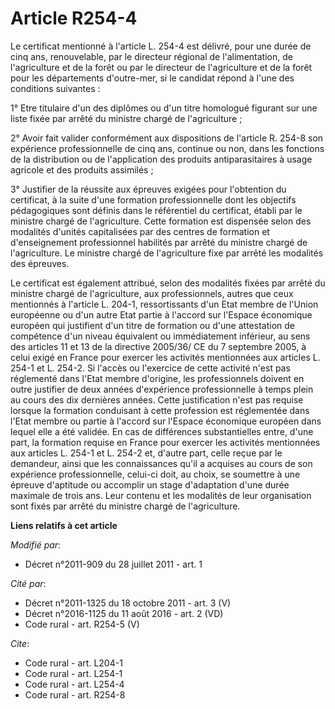 # Article R254-4

Le certificat mentionné à l'article L. 254-4 est délivré, pour une durée de cinq ans, renouvelable, par le directeur régional
de l'alimentation, de l'agriculture et de la forêt ou par le directeur de l'agriculture et de la forêt pour les départements
d'outre-mer, si le candidat répond à l'une des conditions suivantes : 

1° Etre titulaire d'un des diplômes ou d'un titre homologué figurant sur une liste fixée par arrêté du ministre chargé de
l'agriculture ; 

2° Avoir fait valider conformément aux dispositions de l'article R. 254-8 son expérience professionnelle de cinq ans,
continue ou non, dans les fonctions de la distribution ou de l'application des produits antiparasitaires à usage agricole et
des produits assimilés ; 

3° Justifier de la réussite aux épreuves exigées pour l'obtention du certificat, à la suite d'une formation professionnelle
dont les objectifs pédagogiques sont définis dans le référentiel du certificat, établi par le ministre chargé de
l'agriculture. Cette formation est dispensée selon des modalités d'unités capitalisées par des centres de formation et
d'enseignement professionnel habilités par arrêté du ministre chargé de l'agriculture. Le ministre chargé de l'agriculture
fixe par arrêté les modalités des épreuves. 

Le certificat est également attribué, selon des modalités fixées par arrêté du ministre chargé de l'agriculture, aux
professionnels, autres que ceux mentionnés à l'article L. 204-1, ressortissants d'un Etat membre de l'Union européenne ou
d'un autre Etat partie à l'accord sur l'Espace économique européen qui justifient d'un titre de formation ou d'une
attestation de compétence d'un niveau équivalent ou immédiatement inférieur, au sens des articles 11 et 13 de la directive
2005/36/ CE du 7 septembre 2005, à celui exigé en France pour exercer les activités mentionnées aux articles L. 254-1 et L.
254-2. Si l'accès ou l'exercice de cette activité n'est pas réglementé dans l'Etat membre d'origine, les professionnels
doivent en outre justifier de deux années d'expérience professionnelle à temps plein au cours des dix dernières années. Cette
justification n'est pas requise lorsque la formation conduisant à cette profession est réglementée dans l'Etat membre ou
partie à l'accord sur l'Espace économique européen dans lequel elle a été validée. En cas de différences substantielles
entre, d'une part, la formation requise en France pour exercer les activités mentionnées aux articles L. 254-1 et L. 254-2
et, d'autre part, celle reçue par le demandeur, ainsi que les connaissances qu'il a acquises au cours de son expérience
professionnelle, celui-ci doit, au choix, se soumettre à une épreuve d'aptitude ou accomplir un stage d'adaptation d'une
durée maximale de trois ans. Leur contenu et les modalités de leur organisation sont fixés par arrêté du ministre chargé de
l'agriculture.

**Liens relatifs à cet article**

_Modifié par_:

  - Décret n°2011-909 du 28 juillet 2011 - art. 1

_Cité par_:

  - Décret n°2011-1325 du 18 octobre 2011 - art. 3 (V)
  - Décret n°2016-1125 du 11 août 2016 - art. 2 (VD)
  - Code rural - art. R254-5 (V)

_Cite_:

  - Code rural - art. L204-1
  - Code rural - art. L254-1
  - Code rural - art. L254-4
  - Code rural - art. R254-8
